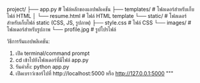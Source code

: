 project/
├── app.py              # ไฟล์หลักของแอปพลิเคชัน
├── templates/          # โฟลเดอร์สำหรับเก็บไฟล์ HTML
│   └── resume.html     # ไฟล์ HTML template
└── static/             # โฟลเดอร์สำหรับเก็บไฟล์ static (CSS, JS, รูปภาพ)
    ├── style.css       # ไฟล์ CSS
    └── images/         # โฟลเดอร์สำหรับรูปภาพ
        └── profile.jpg # รูปโปรไฟล์

วิธีการรันแอปพลิเคชัน:
1. เปิด terminal/command prompt
2. cd เข้าไปยังโฟลเดอร์ที่มีไฟล์ app.py
3. รันคำสั่ง: python app.py
4. เปิดเบราว์เซอร์ไปที่ http://localhost:5000 หรือ http://127.0.0.1:5000
"""

